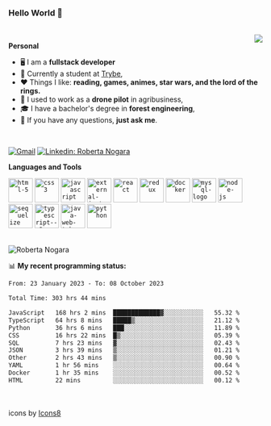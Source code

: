 ### Hello World 👋

<br />

<img align="right" src="https://github.blog/wp-content/uploads/2018/10/46896184-b679fc80-ce30-11e8-88bf-921e9b788f7c.gif?resize=200%2C200"  />

**Personal**
- 🖥️ I am a **fullstack developer**
- 📖 Currently a student at [Trybe](https://www.betrybe.com/),
- ❤️ Things I like: **reading, games, animes, star wars, and the lord of the rings.** 
- 🌾 I used to work as a **drone pilot** in agribusiness,
- 🎓 I have a bachelor's degree in **forest engineering**,
- 💬 If you have any questions, **just ask me**.

<br />

[![Gmail](https://img.icons8.com/neon/96/gmail.png)](mailto:r.nogara.dev@gmail.com)
[![Linkedin: Roberta Nogara](https://img.icons8.com/neon/96/linkedin.png)](https://www.linkedin.com/in/robertanogara/)

**Languages and Tools**  

<code><img width="48" height="48" src="https://img.icons8.com/fluency/48/html-5.png" alt="html-5"/></code>
<code><img width="48" height="48" src="https://img.icons8.com/fluency/48/css3.png" alt="css3"/></code>
<code><img width="48" height="48" src="https://img.icons8.com/fluency/48/javascript.png" alt="javascript"/></code>
<code><img width="48" height="48" src="https://img.icons8.com/external-tal-revivo-color-tal-revivo/48/external-jest-can-collect-code-coverage-information-from-entire-projects-logo-color-tal-revivo.png" alt="external-jest-can-collect-code-coverage-information-from-entire-projects-logo-color-tal-revivo"/></code>
<code><img width="48" height="48" src="https://img.icons8.com/office/40/react.png" alt="react"/></code>
<code><img width="48" height="48" src="https://img.icons8.com/color/48/redux.png" alt="redux"/></code>
<code><img width="48" height="48" src="https://img.icons8.com/fluency/48/docker.png" alt="docker"/></code>
<code><img width="48" height="48" src="https://img.icons8.com/fluency/48/mysql-logo.png" alt="mysql-logo"/></code>
<code><img width="48" height="48" src="https://img.icons8.com/fluency/48/node-js.png" alt="node-js"/></code>
<code><img width="48" height="48" src="https://cdn.icon-icons.com/icons2/2415/PNG/512/sequelize_original_logo_icon_146348.png" alt="sequelize"/></code>
<code><img width="48" height="48" src="https://img.icons8.com/fluency/48/typescript--v2.png" alt="typescript--v2"/></code>
<code><img width="48" height="48" src="https://img.icons8.com/color/48/java-web-token.png" alt="java-web-token"/></code>
<code><img width="48" height="48" src="https://img.icons8.com/fluency/48/python.png" alt="python"/></code>

<br />
<img src="https://github-readme-stats.vercel.app/api?username=rnogara&count_private=true&show_icons=true" alt="Roberta Nogara" />
<br />

📊 **My recent programming status:**
<!--START_SECTION:waka-->

```txt
From: 23 January 2023 - To: 08 October 2023

Total Time: 303 hrs 44 mins

JavaScript   168 hrs 2 mins  █████████████▓░░░░░░░░░░░   55.32 %
TypeScript   64 hrs 8 mins   █████▒░░░░░░░░░░░░░░░░░░░   21.12 %
Python       36 hrs 6 mins   ███░░░░░░░░░░░░░░░░░░░░░░   11.89 %
CSS          16 hrs 22 mins  █▒░░░░░░░░░░░░░░░░░░░░░░░   05.39 %
SQL          7 hrs 23 mins   ▓░░░░░░░░░░░░░░░░░░░░░░░░   02.43 %
JSON         3 hrs 39 mins   ▒░░░░░░░░░░░░░░░░░░░░░░░░   01.21 %
Other        2 hrs 43 mins   ▒░░░░░░░░░░░░░░░░░░░░░░░░   00.90 %
YAML         1 hr 56 mins    ░░░░░░░░░░░░░░░░░░░░░░░░░   00.64 %
Docker       1 hr 35 mins    ░░░░░░░░░░░░░░░░░░░░░░░░░   00.52 %
HTML         22 mins         ░░░░░░░░░░░░░░░░░░░░░░░░░   00.12 %
```

<!--END_SECTION:waka-->

<br />
<br />
icons by <a href="https://icons8.com">Icons8</a>
